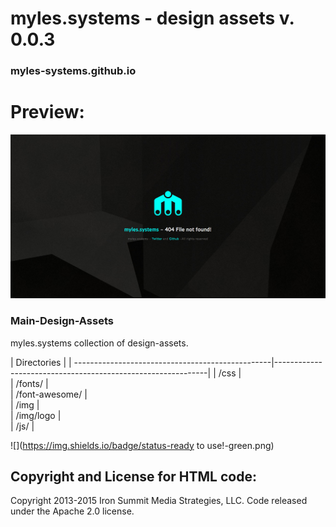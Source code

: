 # myles.systems - design assets v. 0.0.3

### myles-systems.github.io

# Preview:

![](preview.png)




### Main-Design-Assets

myles.systems collection of design-assets.



| Directories                                                                                 |
| -------------------------------------------------|-------------------------------------------------------------|
| /css                                     |  
| /fonts/                                     |  
| /font-awesome/                                     |  
| /img                                    |  
| /img/logo                                     |  
| /js/                                     |  






![](https://img.shields.io/badge/status-ready to use!-green.png)

## Copyright and License for HTML code:

Copyright 2013-2015 Iron Summit Media Strategies, LLC. Code released under the Apache 2.0 license.






